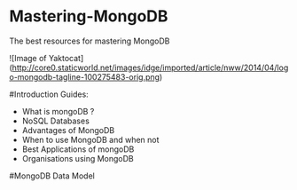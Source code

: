 # Mastering-MongoDB
The best resources for mastering MongoDB

![Image of Yaktocat]
(http://core0.staticworld.net/images/idge/imported/article/nww/2014/04/logo-mongodb-tagline-100275483-orig.png)

#Introduction Guides:
* What is mongoDB ?
* NoSQL Databases
* Advantages of MongoDB
* When to use MongoDB and when not
* Best Applications of mongoDB
* Organisations using MongoDB

#MongoDB Data Model

